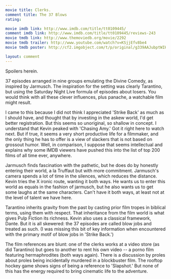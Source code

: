 ```yaml
---
movie title: Clerks.
comment title: The 37 Blows
rating: 

movie imdb link: http://www.imdb.com/title/tt0109445/
comment imdb link: http://www.imdb.com/title/tt0109445/reviews-243
movie tmdb link: http://www.themoviedb.org/movie/2292
movie tmdb trailer: http://www.youtube.com/watch?v=KSjjEfv8be4
movie tmdb poster: http://cf2.imgobject.com/t/p/original/g339AAJubptWIH1E52oGv3Pyxro.jpg

layout: comment
---
```


Spoilers herein.

37 episodes arranged in nine groups emulating the Divine Comedy, as inspired by Jarmusch. The inspiration for the setting was clearly Tarantino, but using the Saturday Night Live formula of episodes about losers. You would think with all these clever influences, plus panache, a watchable film might result.

I came to this because I did not think I appreciated 'Strike Back' as much as I should have, and thought that by investing in the askew world, I'd get better registration. But this seems so unoriginal, so shallow in concept. I understand that Kevin peaked with 'Chasing Amy.' Got it right here to watch next. But if true, it seems a very short productive life for a filmmaker, and the only thing he has to offer is a view of slackers that is not based on grossout humor. Well, in comparison, I suppose that seems intellectual and explains why some IMDB viewers have pushed this into the list of top 200 films of all time ever, anywhere.

Jarmusch finds fascination with the pathetic, but he does do by honestly entering their world, a la Truffaut but with more commitment. Jarmusch's camera spends a lot of time in the silences, which reduces the distance. Kevin tries the X ironic route, wanting it both ways. He wants us to enter this world as equals in the fashion of jarmusch, but he also wants us to get some laughs at the same characters. Can't have it both ways, at least not at the level of talent we have here.

Tarantino inherits gravity from the past by casting prior film tropes in biblical terms, using them with respect. That inheritance from the film world is what gives Pulp Fiction its richness. Kevin also uses a classical framework, Dante. But it is all skewered: the 37 episodes are called blow jobs and treated as such. (I was missing this bit of key information when encountered with the primary motif of blow jobs in 'Strike Back.')

The film references are blunt: one of the clerks works at a video store (as did Tarantino) but goes to another to rent his own video -- a porno film featuring hermaphrodites (both ways again). There is a discussion by proles about proles being incidentally murdered in a blockbuster film. The rooftop hockey game shows signs of being a reference to 'Slapshot.' But none of this has the energy required to bring cinematic life to the adventure.